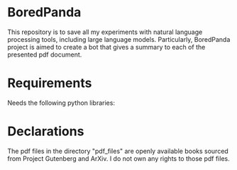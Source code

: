 # BoredPanda

This repository is to save all my experiments with natural language processing tools, including large language models.
Particularly, BoredPanda project is aimed to create a bot that gives a summary to each of the presented pdf document. 

# Requirements

Needs the following python libraries:


# Declarations

The pdf files in the directory "pdf_files" are openly available books sourced from Project Gutenberg and ArXiv. I do not own any rights to those pdf files.
